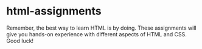 # html-assignments

Remember, the best way to learn HTML is by doing. These assignments will give you hands-on experience with different aspects of HTML and CSS. Good luck!
